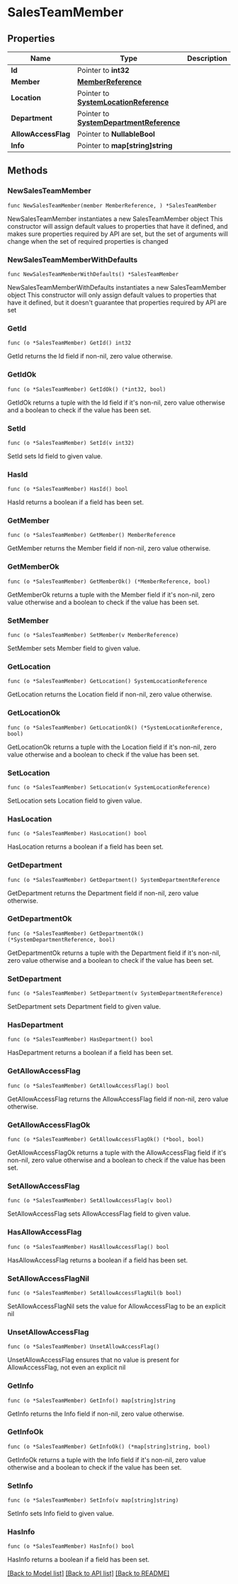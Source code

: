 # SalesTeamMember

## Properties

Name | Type | Description | Notes
------------ | ------------- | ------------- | -------------
**Id** | Pointer to **int32** |  | [optional] 
**Member** | [**MemberReference**](MemberReference.md) |  | 
**Location** | Pointer to [**SystemLocationReference**](SystemLocationReference.md) |  | [optional] 
**Department** | Pointer to [**SystemDepartmentReference**](SystemDepartmentReference.md) |  | [optional] 
**AllowAccessFlag** | Pointer to **NullableBool** |  | [optional] 
**Info** | Pointer to **map[string]string** |  | [optional] 

## Methods

### NewSalesTeamMember

`func NewSalesTeamMember(member MemberReference, ) *SalesTeamMember`

NewSalesTeamMember instantiates a new SalesTeamMember object
This constructor will assign default values to properties that have it defined,
and makes sure properties required by API are set, but the set of arguments
will change when the set of required properties is changed

### NewSalesTeamMemberWithDefaults

`func NewSalesTeamMemberWithDefaults() *SalesTeamMember`

NewSalesTeamMemberWithDefaults instantiates a new SalesTeamMember object
This constructor will only assign default values to properties that have it defined,
but it doesn't guarantee that properties required by API are set

### GetId

`func (o *SalesTeamMember) GetId() int32`

GetId returns the Id field if non-nil, zero value otherwise.

### GetIdOk

`func (o *SalesTeamMember) GetIdOk() (*int32, bool)`

GetIdOk returns a tuple with the Id field if it's non-nil, zero value otherwise
and a boolean to check if the value has been set.

### SetId

`func (o *SalesTeamMember) SetId(v int32)`

SetId sets Id field to given value.

### HasId

`func (o *SalesTeamMember) HasId() bool`

HasId returns a boolean if a field has been set.

### GetMember

`func (o *SalesTeamMember) GetMember() MemberReference`

GetMember returns the Member field if non-nil, zero value otherwise.

### GetMemberOk

`func (o *SalesTeamMember) GetMemberOk() (*MemberReference, bool)`

GetMemberOk returns a tuple with the Member field if it's non-nil, zero value otherwise
and a boolean to check if the value has been set.

### SetMember

`func (o *SalesTeamMember) SetMember(v MemberReference)`

SetMember sets Member field to given value.


### GetLocation

`func (o *SalesTeamMember) GetLocation() SystemLocationReference`

GetLocation returns the Location field if non-nil, zero value otherwise.

### GetLocationOk

`func (o *SalesTeamMember) GetLocationOk() (*SystemLocationReference, bool)`

GetLocationOk returns a tuple with the Location field if it's non-nil, zero value otherwise
and a boolean to check if the value has been set.

### SetLocation

`func (o *SalesTeamMember) SetLocation(v SystemLocationReference)`

SetLocation sets Location field to given value.

### HasLocation

`func (o *SalesTeamMember) HasLocation() bool`

HasLocation returns a boolean if a field has been set.

### GetDepartment

`func (o *SalesTeamMember) GetDepartment() SystemDepartmentReference`

GetDepartment returns the Department field if non-nil, zero value otherwise.

### GetDepartmentOk

`func (o *SalesTeamMember) GetDepartmentOk() (*SystemDepartmentReference, bool)`

GetDepartmentOk returns a tuple with the Department field if it's non-nil, zero value otherwise
and a boolean to check if the value has been set.

### SetDepartment

`func (o *SalesTeamMember) SetDepartment(v SystemDepartmentReference)`

SetDepartment sets Department field to given value.

### HasDepartment

`func (o *SalesTeamMember) HasDepartment() bool`

HasDepartment returns a boolean if a field has been set.

### GetAllowAccessFlag

`func (o *SalesTeamMember) GetAllowAccessFlag() bool`

GetAllowAccessFlag returns the AllowAccessFlag field if non-nil, zero value otherwise.

### GetAllowAccessFlagOk

`func (o *SalesTeamMember) GetAllowAccessFlagOk() (*bool, bool)`

GetAllowAccessFlagOk returns a tuple with the AllowAccessFlag field if it's non-nil, zero value otherwise
and a boolean to check if the value has been set.

### SetAllowAccessFlag

`func (o *SalesTeamMember) SetAllowAccessFlag(v bool)`

SetAllowAccessFlag sets AllowAccessFlag field to given value.

### HasAllowAccessFlag

`func (o *SalesTeamMember) HasAllowAccessFlag() bool`

HasAllowAccessFlag returns a boolean if a field has been set.

### SetAllowAccessFlagNil

`func (o *SalesTeamMember) SetAllowAccessFlagNil(b bool)`

 SetAllowAccessFlagNil sets the value for AllowAccessFlag to be an explicit nil

### UnsetAllowAccessFlag
`func (o *SalesTeamMember) UnsetAllowAccessFlag()`

UnsetAllowAccessFlag ensures that no value is present for AllowAccessFlag, not even an explicit nil
### GetInfo

`func (o *SalesTeamMember) GetInfo() map[string]string`

GetInfo returns the Info field if non-nil, zero value otherwise.

### GetInfoOk

`func (o *SalesTeamMember) GetInfoOk() (*map[string]string, bool)`

GetInfoOk returns a tuple with the Info field if it's non-nil, zero value otherwise
and a boolean to check if the value has been set.

### SetInfo

`func (o *SalesTeamMember) SetInfo(v map[string]string)`

SetInfo sets Info field to given value.

### HasInfo

`func (o *SalesTeamMember) HasInfo() bool`

HasInfo returns a boolean if a field has been set.


[[Back to Model list]](../README.md#documentation-for-models) [[Back to API list]](../README.md#documentation-for-api-endpoints) [[Back to README]](../README.md)


